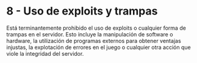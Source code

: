 # 8 - Uso de exploits y trampas

&#x20;Está terminantemente prohibido el uso de exploits o cualquier forma de trampas en el servidor. Esto incluye la manipulación de software o hardware, la utilización de programas externos para obtener ventajas injustas, la explotación de errores en el juego o cualquier otra acción que viole la integridad del servidor.
